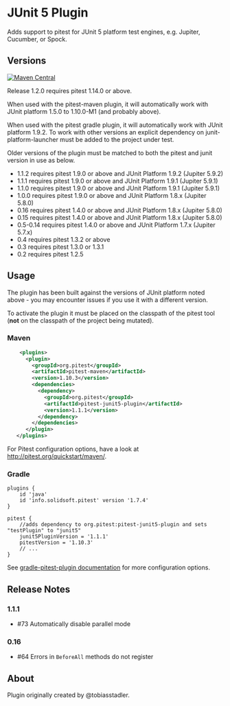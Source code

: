 # JUnit 5 Plugin 

Adds support to pitest for JUnit 5 platform test engines, e.g. Jupiter, Cucumber, or Spock.

## Versions

[![Maven Central](https://maven-badges.herokuapp.com/maven-central/org.pitest/pitest-junit5-plugin/badge.svg?style=flat)](https://maven-badges.herokuapp.com/maven-central/org.pitest/pitest-junit5-plugin)

Release 1.2.0 requires pitest 1.14.0 or above.

When used with the pitest-maven plugin, it will automatically work with JUnit platform 1.5.0 to 1.10.0-M1 (and probably above).

When used with the pitest gradle plugin, it will automatically work with JUnit platform 1.9.2. To work with other versions an explicit dependency
on junit-platform-launcher must be added to the project under test.

Older versions of the plugin must be matched to both the pitest and junit version in use as below.

* 1.1.2 requires pitest 1.9.0 or above and JUnit Platform 1.9.2 (Jupiter 5.9.2)
* 1.1.1 requires pitest 1.9.0 or above and JUnit Platform 1.9.1 (Jupiter 5.9.1)
* 1.1.0 requires pitest 1.9.0 or above and JUnit Platform 1.9.1 (Jupiter 5.9.1)
* 1.0.0 requires pitest 1.9.0 or above and JUnit Platform 1.8.x (Jupiter 5.8.0)
* 0.16 requires pitest 1.4.0 or above and JUnit Platform 1.8.x (Jupiter 5.8.0)
* 0.15 requires pitest 1.4.0 or above and JUnit Platform 1.8.x (Jupiter 5.8.0)
* 0.5-0.14 requires pitest 1.4.0 or above and JUnit Platform 1.7.x (Jupiter 5.7.x)
* 0.4 requires pitest 1.3.2 or above
* 0.3 requires pitest 1.3.0 or 1.3.1
* 0.2 requires pitest 1.2.5 

## Usage

The plugin has been built against the versions of JUnit platform noted above - you may encounter issues if you use it with a different version. 

To activate the plugin it must be placed on the classpath of the pitest tool (**not** on the classpath of the project being mutated).

### Maven

```xml
    <plugins>
      <plugin>
        <groupId>org.pitest</groupId>
        <artifactId>pitest-maven</artifactId>
        <version>1.10.3</version>
        <dependencies>
          <dependency>
            <groupId>org.pitest</groupId>
            <artifactId>pitest-junit5-plugin</artifactId>
            <version>1.1.1</version>
          </dependency>
        </dependencies>
      </plugin>
   </plugins>
```
For Pitest configuration options, have a look at http://pitest.org/quickstart/maven/.

### Gradle

```
plugins {
    id 'java'
    id 'info.solidsoft.pitest' version '1.7.4'
}

pitest {
    //adds dependency to org.pitest:pitest-junit5-plugin and sets "testPlugin" to "junit5"
    junit5PluginVersion = '1.1.1'
    pitestVersion = '1.10.3'
    // ...
}
```

See [gradle-pitest-plugin documentation](https://github.com/szpak/gradle-pitest-plugin#pit-test-plugins-support) for more configuration options.

## Release Notes

### 1.1.1

* #73 Automatically disable parallel mode

### 0.16

* #64 Errors in `BeforeAll` methods do not register

## About

Plugin originally created by @tobiasstadler.
